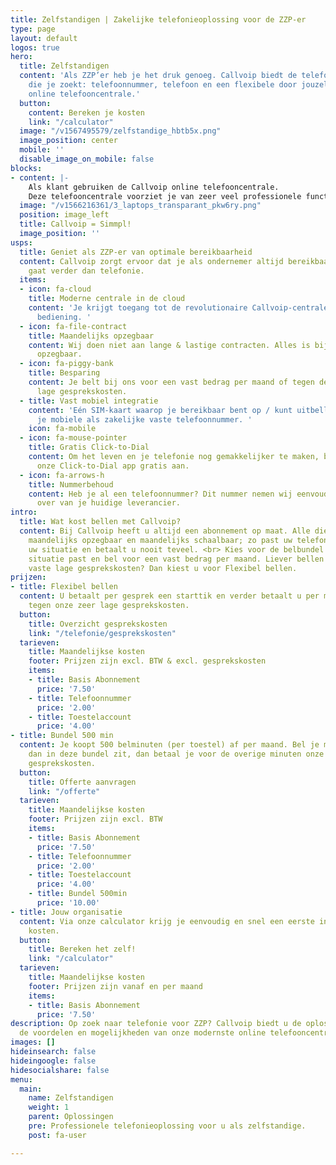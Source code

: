 ```yaml
---
title: Zelfstandigen | Zakelijke telefonieoplossing voor de ZZP-er
type: page
layout: default
logos: true
hero:
  title: Zelfstandigen
  content: 'Als ZZP’er heb je het druk genoeg. Callvoip biedt de telefoonoplossing
    die je zoekt: telefoonnummer, telefoon en een flexibele door jouzelf te bedienen
    online telefooncentrale.'
  button:
    content: Bereken je kosten
    link: "/calculator"
  image: "/v1567495579/zelfstandige_hbtb5x.png"
  image_position: center
  mobile: ''
  disable_image_on_mobile: false
blocks:
- content: |-
    Als klant gebruiken de Callvoip online telefooncentrale.
    Deze telefooncentrale voorziet je van zeer veel professionele functionaliteiten en blinkt uit in bedieningsgemak. Uitgekiende telefonie voor slimme ondernemers dus!
  image: "/v1566216361/3_laptops_transparant_pkw6ry.png"
  position: image_left
  title: Callvoip = Simmpl!
  image_position: ''
usps:
  title: Geniet als ZZP-er van optimale bereikbaarheid
  content: Callvoip zorgt ervoor dat je als ondernemer altijd bereikbaar bent, dat
    gaat verder dan telefonie.
  items:
  - icon: fa-cloud
    title: Moderne centrale in de cloud
    content: 'Je krijgt toegang tot de revolutionaire Callvoip-centrale met eenvoudige
      bediening. '
  - icon: fa-file-contract
    title: Maandelijks opzegbaar
    content: Wij doen niet aan lange & lastige contracten. Alles is bij ons maandelijks
      opzegbaar.
  - icon: fa-piggy-bank
    title: Besparing
    content: Je belt bij ons voor een vast bedrag per maand of tegen de reguliere
      lage gesprekskosten.
  - title: Vast mobiel integratie
    content: 'Eén SIM-kaart waarop je bereikbaar bent op / kunt uitbellen met zowel
      je mobiele als zakelijke vaste telefoonnummer. '
    icon: fa-mobile
  - icon: fa-mouse-pointer
    title: Gratis Click-to-Dial
    content: Om het leven en je telefonie nog gemakkelijker te maken, bieden wij je
      onze Click-to-Dial app gratis aan.
  - icon: fa-arrows-h
    title: Nummerbehoud
    content: Heb je al een telefoonnummer? Dit nummer nemen wij eenvoudig en snel
      over van je huidige leverancier.
intro:
  title: Wat kost bellen met Callvoip?
  content: Bij Callvoip heeft u altijd een abonnement op maat. Alle diensten zijn
    maandelijks opzegbaar en maandelijks schaalbaar; zo past uw telefonie altijd bij
    uw situatie en betaalt u nooit teveel. <br> Kies voor de belbundel die bij uw
    situatie past en bel voor een vast bedrag per maand. Liever bellen tegen onze
    vaste lage gesprekskosten? Dan kiest u voor Flexibel bellen.
prijzen:
- title: Flexibel bellen
  content: U betaalt per gesprek een starttik en verder betaalt u per minuut, natuurlijk
    tegen onze zeer lage gesprekskosten.
  button:
    title: Overzicht gesprekskosten
    link: "/telefonie/gesprekskosten"
  tarieven:
    title: Maandelijkse kosten
    footer: Prijzen zijn excl. BTW & excl. gesprekskosten
    items:
    - title: Basis Abonnement
      price: '7.50'
    - title: Telefoonnummer
      price: '2.00'
    - title: Toestelaccount
      price: '4.00'
- title: Bundel 500 min
  content: Je koopt 500 belminuten (per toestel) af per maand. Bel je meer minuten
    dan in deze bundel zit, dan betaal je voor de overige minuten onze reguliere lage
    gesprekskosten.
  button:
    title: Offerte aanvragen
    link: "/offerte"
  tarieven:
    title: Maandelijkse kosten
    footer: Prijzen zijn excl. BTW
    items:
    - title: Basis Abonnement
      price: '7.50'
    - title: Telefoonnummer
      price: '2.00'
    - title: Toestelaccount
      price: '4.00'
    - title: Bundel 500min
      price: '10.00'
- title: Jouw organisatie
  content: Via onze calculator krijg je eenvoudig en snel een eerste indruk van de
    kosten.
  button:
    title: Bereken het zelf!
    link: "/calculator"
  tarieven:
    title: Maandelijkse kosten
    footer: Prijzen zijn vanaf en per maand
    items:
    - title: Basis Abonnement
      price: '7.50'
description: Op zoek naar telefonie voor ZZP? Callvoip biedt u de oplossing. Ontdek
  de voordelen en mogelijkheden van onze modernste online telefooncentrale.
images: []
hideinsearch: false
hideingoogle: false
hidesocialshare: false
menu:
  main:
    name: Zelfstandigen
    weight: 1
    parent: Oplossingen
    pre: Professionele telefonieoplossing voor u als zelfstandige.
    post: fa-user

---
```

